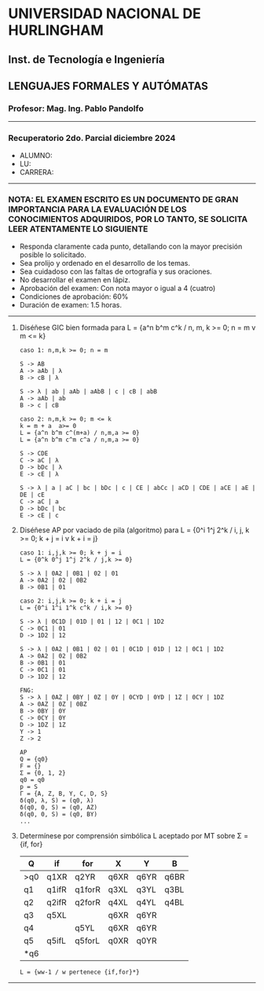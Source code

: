 # UNIVERSIDAD NACIONAL DE HURLINGHAM

## Inst. de Tecnología e Ingeniería

## LENGUAJES FORMALES Y AUTÓMATAS

### Profesor: Mag. Ing. Pablo Pandolfo

---

### Recuperatorio 2do. Parcial diciembre 2024

* ALUMNO:  
* LU:
* CARRERA:

---

### NOTA: EL EXAMEN ESCRITO ES UN DOCUMENTO DE GRAN IMPORTANCIA PARA LA EVALUACIÓN DE LOS CONOCIMIENTOS ADQUIRIDOS, POR LO TANTO, SE SOLICITA LEER ATENTAMENTE LO SIGUIENTE

* Responda claramente cada punto, detallando con la mayor precisión posible lo solicitado.
* Sea prolijo y ordenado en el desarrollo de los temas.
* Sea cuidadoso con las faltas de ortografía y sus oraciones.
* No desarrollar el examen en lápiz.
* Aprobación del examen: Con nota mayor o igual a 4 (cuatro)
* Condiciones de aprobación: 60%
* Duración de examen: 1.5 horas.

---

1. Diséñese GIC bien formada para L = {a^n b^m c^k / n, m, k >= 0; n = m v m <= k}

    ```plain
    caso 1: n,m,k >= 0; n = m

    S -> AB
    A -> aAb | λ
    B -> cB | λ

    S -> λ | ab | aAb | aAbB | c | cB | abB
    A -> aAb | ab
    B -> c | cB

    caso 2: n,m,k >= 0; m <= k
    k = m + a  a>= 0
    L = {a^n b^m c^(m+a) / n,m,a >= 0}
    L = {a^n b^m c^m c^a / n,m,a >= 0}

    S -> CDE
    C -> aC | λ
    D -> bDc | λ
    E -> cE | λ

    S -> λ | a | aC | bc | bDc | c | CE | abCc | aCD | CDE | aCE | aE | DE | cE
    C -> aC | a
    D -> bDc | bc
    E -> cE | c
    ```

1. Diséñese AP por vaciado de pila (algoritmo) para L = {0^i 1^j 2^k / i, j, k >= 0; k + j = i v k + i = j}

    ```plain
    caso 1: i,j,k >= 0; k + j = i
    L = {0^k 0^j 1^j 2^k / j,k >= 0}

    S -> λ | 0A2 | 0B1 | 02 | 01
    A -> 0A2 | 02 | 0B2
    B -> 0B1 | 01

    caso 2: i,j,k >= 0; k + i = j
    L = {0^i 1^i 1^k c^k / i,k >= 0}

    S -> λ | 0C1D | 01D | 01 | 12 | 0C1 | 1D2
    C -> 0C1 | 01
    D -> 1D2 | 12

    S -> λ | 0A2 | 0B1 | 02 | 01 | 0C1D | 01D | 12 | 0C1 | 1D2
    A -> 0A2 | 02 | 0B2
    B -> 0B1 | 01
    C -> 0C1 | 01
    D -> 1D2 | 12 

    FNG:
    S -> λ | 0AZ | 0BY | 0Z | 0Y | 0CYD | 0YD | 1Z | 0CY | 1DZ
    A -> 0AZ | 0Z | 0BZ
    B -> 0BY | 0Y
    C -> 0CY | 0Y
    D -> 1DZ | 1Z
    Y -> 1
    Z -> 2

    AP 
    Q = {q0}
    F = {}
    Σ = {0, 1, 2}
    q0 = q0
    p = S
    Γ = {A, Z, B, Y, C, D, S}
    δ(q0, λ, S) = (q0, λ)
    δ(q0, 0, S) = (q0, AZ)
    δ(q0, 0, S) = (q0, BY)
    ...
    ```

1. Determínese por comprensión simbólica L aceptado por MT sobre Σ = {if, for}

    |  Q  |  if   |  for   |  X   | Y    | B    |
    | --  |  --   |  --    |  --  | --   | --   |
    | >q0 | q1XR  | q2YR   | q6XR | q6YR | q6BR |
    | q1  | q1ifR | q1forR | q3XL | q3YL | q3BL |
    | q2  | q2ifR | q2forR | q4XL | q4YL | q4BL |
    | q3  | q5XL  |        | q6XR | q6YR |      |
    | q4  |       | q5YL   | q6XR | q6YR |      |
    | q5  | q5ifL | q5forL | q0XR | q0YR |      |
    | *q6 |       |        |      |      |      |

    ```plain
    L = {ww-1 / w pertenece {if,for}*}
    ```

---
